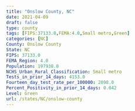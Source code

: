 ```yaml
---
title: "Onslow County, NC"
date: 2021-04-09
draft: false
type: county
tags: [FIPS:37133.0,FEMA:4.0,Small metro,Green]
categories: [NC]
County: Onslow County
State: NC
FIPS: 37133.0
FEMA_Region: 4.0
Population: 197938.0
NCHS_Urban_Rural_Classification: Small metro
Tests_in_prior_14_days: 4153.0
Fourteen_day_test_rate_per_100000: 2098.0
Percent_Positivity_in_prior_14_days: 0.042
Level: Green
url: /states/NC/onslow-county
---
```




